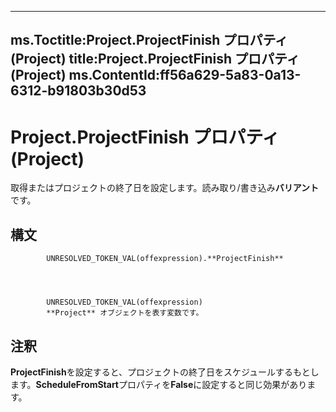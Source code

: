 

---
ms.Toctitle:Project.ProjectFinish プロパティ (Project)
title:Project.ProjectFinish プロパティ (Project)
ms.ContentId:ff56a629-5a83-0a13-6312-b91803b30d53
---
# Project.ProjectFinish プロパティ (Project)




取得またはプロジェクトの終了日を設定します。読み取り/書き込み**バリアント**です。

## 構文

            UNRESOLVED_TOKEN_VAL(offexpression).**ProjectFinish**




            UNRESOLVED_TOKEN_VAL(offexpression)
            **Project** オブジェクトを表す変数です。



## 注釈
**ProjectFinish**を設定すると、プロジェクトの終了日をスケジュールするもとします。**ScheduleFromStart**プロパティを**False**に設定すると同じ効果があります。




